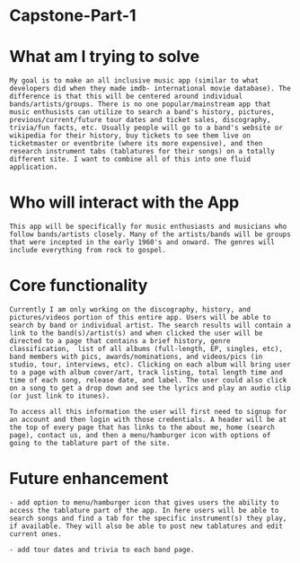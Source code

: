 # Capstone-Part-1

# What am I trying to solve
    My goal is to make an all inclusive music app (similar to what developers did when they made imdb- international movie database). The difference is that this will be centered around individual bands/artists/groups. There is no one popular/mainstream app that music enthusists can utilize to search a band's history, pictures, previous/current/future tour dates and ticket sales, discography, trivia/fun facts, etc. Usually people will go to a band's website or wikipedia for their history, buy tickets to see them live on ticketmaster or eventbrite (where its more expensive), and then research instrument tabs (tablatures for their songs) on a totally different site. I want to combine all of this into one fluid application. 

# Who will interact with the App

    This app will be specifically for music enthusiasts and musicians who follow bands/artists closely. Many of the artists/bands will be groups that were incepted in the early 1960's and onward. The genres will include everything from rock to gospel. 

# Core functionality

    Currently I am only working on the discography, history, and pictures/videos portion of this entire app. Users will be able to search by band or individual artist. The search results will contain a link to the band(s)/artist(s) and when clicked the user will be directed to a page that contains a brief history, genre classification,  list of all albums (full-length, EP, singles, etc), band members with pics, awards/nominations, and videos/pics (in studio, tour, interviews, etc). Clicking on each album will bring user to a page with album cover/art, track listing, total length time and time of each song, release date, and label. The user could also click on a song to get a drop down and see the lyrics and play an audio clip (or just link to itunes). 

    To access all this information the user will first need to signup for an account and then login with those credentials. A header will be at the top of every page that has links to the about me, home (search page), contact us, and then a menu/hamburger icon with options of going to the tablature part of the site.

# Future enhancement

    - add option to menu/hamburger icon that gives users the ability to access the tablature part of the app. In here users will be able to search songs and find a tab for the specific instrument(s) they play, if available. They will also be able to post new tablatures and edit current ones. 

    - add tour dates and trivia to each band page. 